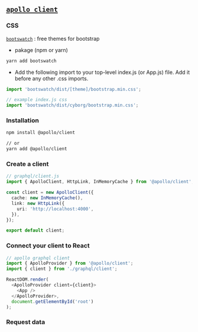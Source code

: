 ## [`apollo client`](https://www.apollographql.com/docs/react/v3.0-beta/get-started/)

### CSS

[`bootswatch`](https://bootswatch.com/) : free themes for bootstrap

- pakage (npm or yarn)

```sh
yarn add bootswatch
```

- Add the following import to your top-level index.js (or App.js) file. Add it before any other .css imports.

```ts
import 'bootswatch/dist/[theme]/bootstrap.min.css';

// example index.js css
import 'bootswatch/dist/cyborg/bootstrap.min.css';
```

### Installation

```sh
npm install @apollo/client

// or
yarn add @apollo/client
```

### Create a client

```ts
// graphql/client.js
import { ApolloClient, HttpLink, InMemoryCache } from '@apollo/client';

const client = new ApolloClient({
  cache: new InMemoryCache(),
  link: new HttpLink({
    uri: 'http://localhost:4000',
  }),
});

export default client;
```

### Connect your client to React

```ts
// apollo graphql client
import { ApolloProvider } from '@apollo/client';
import { client } from './graphql/client';

ReactDOM.render(
  <ApolloProvider client={client}>
    <App />
  </ApolloProvider>,
  document.getElementById('root')
);
```

### Request data
